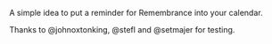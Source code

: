 A simple idea to put a reminder for Remembrance into your calendar.

Thanks to @johnoxtonking, @stefl and @setmajer for testing.
